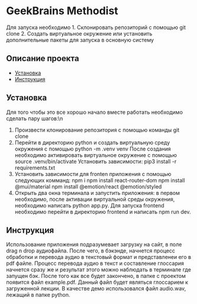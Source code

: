 # GeekBrains Methodist

Для запуска необходимо 1. Склонировать репозиторий с помощью git clone 2. Создать виртуальное окружение или установить дополнительные пакеты для запуска в основную систему 

## Описание проекта
- [Установка](#Установка)
- [Инструкция](#Инструкция)

## Установка

Для того чтобы это все хорошо начало вместе работать необходимо сделать пару шагов:\n
1. Произвести клонирование репозитория с помощью команды git clone
2. Перейти в директорию python и cоздать виртуальную среду окружения с помощью python -m .venv venv 
После создания необходимо активировать виртуальное окружение с помощью source .venv/bin/activate
Установить зависимости: pip3 install -r requirements.txt
3. Установить зависимости для fronten приложения с помощью следующих комманд:
npm i
npm install react-router-dom
npm install @mui/material
npm install @emotion/react @emotion/styled
4. Открыть два окна терминала и запустить приложения: в первом необходимо, после активации виртуальной среды окружения, необходимо написать python app.py.
Для запуска frontend необходимо перейти в директорию frontend и написать npm run dev. 

## Инструкция
Использование приложения подразумевает загрузку на сайт, в поле drag n drop аудиофайла. После чего, в бэкэнде, начнется процесс обработки и перевода аудио в текстовый формат и представленеи его в pdf файле. Процесс перевода аудио в текст и составление глоссария начнется сразу же и результат этого можно наблюдать в терминале где запущен бэк.
После того как все будет закончено, в папке с проектом появится файл example.pdf. Данный файл будет являться глоссарием к загруженной лекции.
В качестве демо использовался файл audio.wav, лежащий в папке python.
